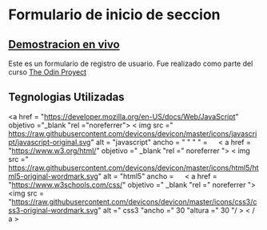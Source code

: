 # Formulario de inicio de seccion
## [Demostracion en vivo]( https://luisrondon11.github.io/formulario-de-registro/)

Este es un formulario de registro de usuario.
Fue realizado como parte del curso [The Odin Proyect](https://www.theodinproject.com/)

## Tegnologias Utilizadas
<a href = "https://developer.mozilla.org/en-US/docs/Web/JavaScript" objetivo ="_blank "rel ="noreferrer"> < img src =" https://raw.githubusercontent.com/devicons/devicon/master/icons/javascript/javascript-original.svg" alt = "javascript" ancho = " " " " =      < a href = "https://www.w3.org/html/" objetivo =" _blank "rel =" noreferrer "> < img src =" https://raw.githubusercontent.com/devicons/devicon/master/icons/html5/html5-original-wordmark.svg" alt = "html5" ancho =      < a href = "https://www.w3schools.com/css/" objetivo =" _blank "rel =" noreferrer "> <img src = "https://raw.githubusercontent.com/devicons/devicon/master/icons/css3/css3-original-wordmark.svg" alt =" css3 "ancho =" 30 "altura =" 30 "/ > < / a >

